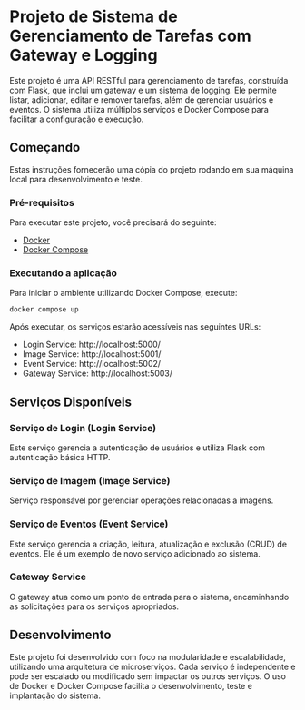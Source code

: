 # Projeto de Sistema de Gerenciamento de Tarefas com Gateway e Logging

Este projeto é uma API RESTful para gerenciamento de tarefas, construída com Flask, que inclui um gateway e um sistema de logging. Ele permite listar, adicionar, editar e remover tarefas, além de gerenciar usuários e eventos. O sistema utiliza múltiplos serviços e Docker Compose para facilitar a configuração e execução.

## Começando

Estas instruções fornecerão uma cópia do projeto rodando em sua máquina local para desenvolvimento e teste.

### Pré-requisitos

Para executar este projeto, você precisará do seguinte:
- [Docker](https://www.docker.com/get-started)
- [Docker Compose](https://docs.docker.com/compose/install/)

### Executando a aplicação

Para iniciar o ambiente utilizando Docker Compose, execute:

```bash
docker compose up
```

Após executar, os serviços estarão acessíveis nas seguintes URLs:

- Login Service: http://localhost:5000/
- Image Service: http://localhost:5001/
- Event Service: http://localhost:5002/
- Gateway Service: http://localhost:5003/

## Serviços Disponíveis

### Serviço de Login (Login Service)
Este serviço gerencia a autenticação de usuários e utiliza Flask com autenticação básica HTTP.

### Serviço de Imagem (Image Service)
Serviço responsável por gerenciar operações relacionadas a imagens.

### Serviço de Eventos (Event Service)
Este serviço gerencia a criação, leitura, atualização e exclusão (CRUD) de eventos. Ele é um exemplo de novo serviço adicionado ao sistema.

### Gateway Service
O gateway atua como um ponto de entrada para o sistema, encaminhando as solicitações para os serviços apropriados.


## Desenvolvimento
Este projeto foi desenvolvido com foco na modularidade e escalabilidade, utilizando uma arquitetura de microserviços. Cada serviço é independente e pode ser escalado ou modificado sem impactar os outros serviços. O uso de Docker e Docker Compose facilita o desenvolvimento, teste e implantação do sistema.

